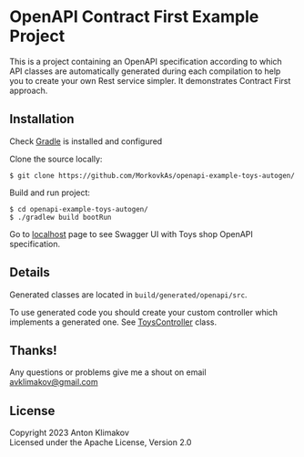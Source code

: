 # OpenAPI Contract First  Example Project

This is a project containing an OpenAPI specification according to which API classes are automatically generated during each compilation to help you to create your own Rest service simpler. It demonstrates Contract First approach.

## Installation

Check [Gradle](https://gradle.org/) is installed and configured

Clone the source locally:
```
$ git clone https://github.com/MorkovkAs/openapi-example-toys-autogen/
```
Build and run project:
```
$ cd openapi-example-toys-autogen/
$ ./gradlew build bootRun
```
Go to [localhost](http://localhost:8080/swagger-ui/index.html) page to see Swagger UI with Toys shop OpenAPI specification.

## Details
Generated classes are located in `build/generated/openapi/src`.

To use generated code you should create your custom controller which implements a generated one. See [ToysController](src/main/kotlin/ru/morkovka/openapi/test/controller/ToysController.kt) class.

## Thanks!
Any questions or problems give me a shout on email avklimakov@gmail.com

## License
Copyright 2023 Anton Klimakov\
Licensed under the Apache License, Version 2.0